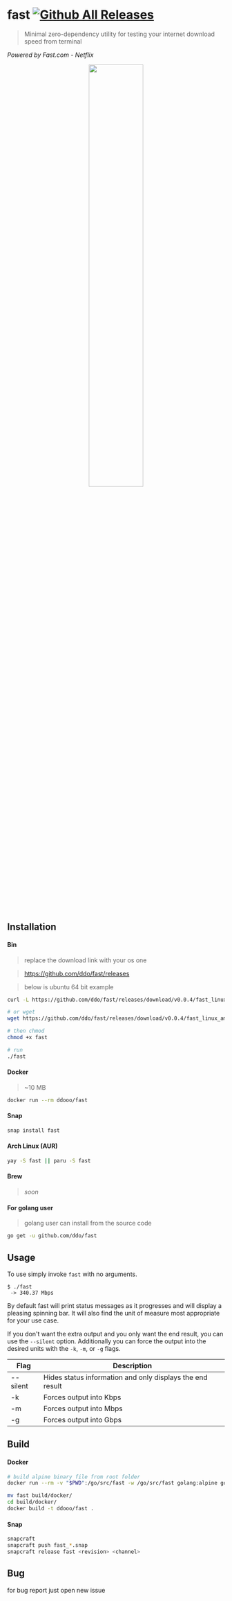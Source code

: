 # fast [![Github All Releases](https://img.shields.io/github/downloads/ddo/fast/total.svg?style=flat-square)]()
> Minimal zero-dependency utility for testing your internet download speed from terminal

*Powered by Fast.com - Netflix*

<p align="center"><a href="https://asciinema.org/a/80106"><img src="https://asciinema.org/a/80106.png" width="50%"></a></p>

## Installation

#### Bin

> replace the download link with your os one

> https://github.com/ddo/fast/releases

> below is ubuntu 64 bit example

```sh
curl -L https://github.com/ddo/fast/releases/download/v0.0.4/fast_linux_amd64 -o fast

# or wget
wget https://github.com/ddo/fast/releases/download/v0.0.4/fast_linux_amd64 -O fast

# then chmod
chmod +x fast

# run
./fast
```

#### Docker

> ~10 MB

```sh
docker run --rm ddooo/fast
```

#### Snap

```sh
snap install fast
```

#### Arch Linux (AUR)

```sh
yay -S fast || paru -S fast
```

#### Brew

> *soon*

#### For golang user

> golang user can install from the source code

```sh
go get -u github.com/ddo/fast
```

## Usage
To use simply invoke `fast` with no arguments.
```
$ ./fast
 -> 340.37 Mbps
```
By default fast will print status messages as it progresses and will display a pleasing spinning bar. It will also find the unit of measure most appropriate for your use case.

If you don't want the extra output and you only want the end result, you can use the `--silent` option. Additionally you can force the output into the desired units with the `-k`, `-m`, or `-g` flags.

| Flag     | Description |
| -------  | ----------- |
| --silent | Hides status information and only displays the end result |
| -k       | Forces output into Kbps |
| -m       | Forces output into Mbps |
| -g       | Forces output into Gbps |

## Build

#### Docker

```sh
# build alpine binary file from root folder
docker run --rm -v "$PWD":/go/src/fast -w /go/src/fast golang:alpine go build -v

mv fast build/docker/
cd build/docker/
docker build -t ddooo/fast .
```

#### Snap

```sh
snapcraft
snapcraft push fast_*.snap
snapcraft release fast <revision> <channel>
```

## Bug

for bug report just open new issue

